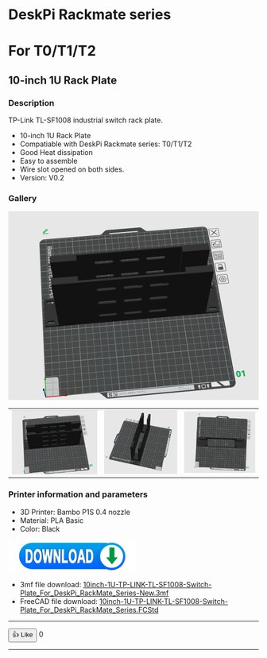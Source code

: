 # DeskPi Rackmate series 

# For T0/T1/T2 

## 10-inch 1U  Rack Plate

### Description

TP-Link TL-SF1008 industrial switch rack plate.
* 10-inch 1U Rack Plate 
* Compatiable with DeskPi Rackmate series: T0/T1/T2 
* Good Heat dissipation
* Easy to assemble 
* Wire slot opened on both sides. 
* Version: V0.2 

### Gallery 

![3d2](./imgs/TPlink-3d01.png)

| | | |
|:---:|:---:|:---:|
| ![3D-1](./imgs/TPlink-3d01.png) | ![3D-2](./imgs/TPlink-3d02.png) | ![3D-3](./imgs/TPlink-3d03.png) |

### Printer information and parameters

* 3D Printer: Bambo P1S 0.4 nozzle 
* Material: PLA Basic
* Color: Black

![Download](./imgs/DOWNLOAD3.png) 

* 3mf file download: [10inch-1U-TP-LINK-TL-SF1008-Switch-Plate_For_DeskPi_RackMate_Series-New.3mf](./assets/10inch-1U-TP-LINK-TL-SF1008-Switch-Plate_For_DeskPi_RackMate_Series-New.3mf)
* FreeCAD file download: [10inch-1U-TP-LINK-TL-SF1008-Switch-Plate_For_DeskPi_RackMate_Series.FCStd](./assets/10inch-1U-TP-LINK-TL-SF1008-Switch-Plate_For_DeskPi_RackMate_Series.FCStd)

----

<button id="like-button-3" class="like-button" onclick="incrementLikes(3)">👍 Like</button>
<span id="like-count-3">0</span>

----

<script>
  // 初始化点赞数
  function getLikes(buttonId) {
    const likes3 = localStorage.getItem('like-' + buttonId);
    return likes3 ? parseInt(likes3, 10) : 0;
  }

  function setLikes(buttonId, likes3) {
    localStorage.setItem('like-' + buttonId, likes3.toString());
  }

  function incrementLikes(buttonId) {
    let likes3 = getLikes(buttonId);
    likes3 += 1; // 增加点赞数
    setLikes(buttonId, likes3); // 更新本地存储
    document.getElementById('like-count-' + buttonId).innerText = likes3; // 更新显示的点赞数
  }

  // 页面加载时从localStorage加载点赞数
  window.onload = function() {
    document.getElementById('like-count-3').innerText = getLikes(3).toString();
  }
</script>
